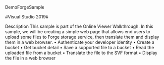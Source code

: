 DemoForgeSample

#Visual Studio 2019#
       
Description
This sample is part of the Online Viewer Walkthrough.
In this sample, we will be creating a simple web page that allows end users to upload some files to Forge storage service, then translate them and display them in a web browser.
•	Authenticate your developer identity
•	Create a bucket
•	Get bucket detail
•	Save a supported file to a bucket
•	Read the uploaded file from a bucket
•	Translate the file to the SVF format
•	Display the file in a web browser

